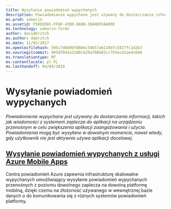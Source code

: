 ```yaml
---
title: Wysyłanie powiadomień wypychanych
description: Powiadomienie wypychane jest używany do dostarczania informacji, takich jak wiadomości z systemem zaplecza do aplikacji na urządzeniu przenośnym w celu zwiększenia aplikacji zaangażowania i użycia. Powiadomienia mogą być wysyłane w dowolnym momencie, nawet wtedy, gdy użytkownik nie jest aktywnie używa aplikacji docelowej.
ms.prod: xamarin
ms.assetid: F58D2D81-FFAF-43DD-8A9B-3684DFEAA99D
ms.technology: xamarin-forms
author: davidbritch
ms.author: dabritch
ms.date: 11/02/2017
ms.openlocfilehash: 595c7db89bf8804c34657a6119d7c3427fc1d2b3
ms.sourcegitcommit: 945df041e2180cb20af08b83cc703ecd1aedc6b0
ms.translationtype: MT
ms.contentlocale: pl-PL
ms.lasthandoff: 04/04/2018
---
```

# <a name="sending-push-notifications"></a>Wysyłanie powiadomień wypychanych

_Powiadomienie wypychane jest używany do dostarczania informacji, takich jak wiadomości z systemem zaplecza do aplikacji na urządzeniu przenośnym w celu zwiększenia aplikacji zaangażowania i użycia. Powiadomienia mogą być wysyłane w dowolnym momencie, nawet wtedy, gdy użytkownik nie jest aktywnie używa aplikacji docelowej._

## <a name="sending-push-notifications-from-azure-mobile-appsazuremd"></a>[Wysyłanie powiadomień wypychanych z usługi Azure Mobile Apps](azure.md)

Centra powiadomień Azure zapewnia infrastrukturę skalowalne wypychanych umożliwiający wysyłanie powiadomień wypychanych przenośnych z poziomu dowolnego zaplecza na dowolną platformę mobilną, dzięki czemu na złożoność używanego w wewnętrznej bazie danych o do komunikowania się z różnych systemów powiadomień platformy.
